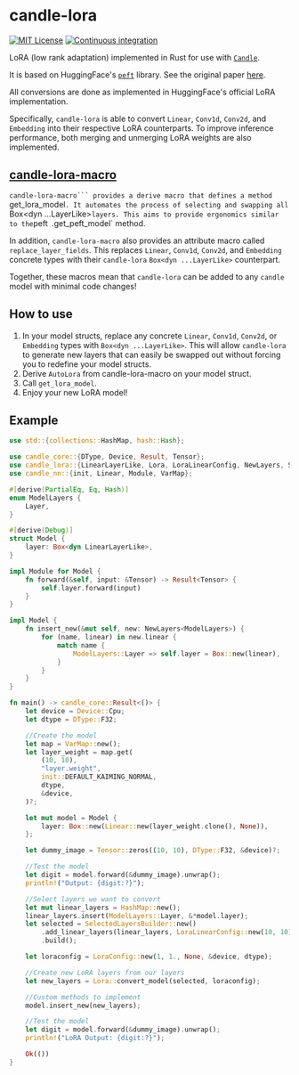 # candle-lora
[![MIT License](https://img.shields.io/badge/License-MIT-informational)](LICENSE)
[![Continuous integration](https://github.com/EricLBuehler/candle-lora/actions/workflows/ci.yml/badge.svg)](https://github.com/EricLBuehler/candle-lora/actions/workflows/ci.yml)

LoRA (low rank adaptation) implemented in Rust for use with [`Candle`](https://github.com/huggingface/candle/tree/main).

It is based on HuggingFace's [`peft`](https://github.com/huggingface/peft/tree/main) library. See the original paper [here](https://arxiv.org/pdf/2106.09685.pdf). 

All conversions are done as implemented in HuggingFace's official LoRA implementation.

Specifically, `candle-lora` is able to convert `Linear`, `Conv1d`, `Conv2d`, and `Embedding` into their respective LoRA counterparts. To improve inference performance, both merging and unmerging LoRA weights are also implemented.

## [candle-lora-macro](https://github.com/EricLBuehler/candle-lora-macro)
`candle-lora-macro``` provides a derive macro that defines a method `get_lora_model`. It automates the process of selecting and swapping all `Box<dyn ...LayerLike>` layers. This aims to provide ergonomics similar to the `peft` `.get_peft_model` method.

In addition, `candle-lora-macro` also provides an attribute macro called `replace_layer_fields`. This replaces `Linear`, `Conv1d`, `Conv2d`, and `Embedding` concrete types with their `candle-lora` `Box<dyn ...LayerLike>` counterpart.

Together, these macros mean that `candle-lora` can be added to any `candle` model with minimal code changes!

## How to use
1) In your model structs, replace any concrete `Linear`, `Conv1d`, `Conv2d`, or `Embedding` types with `Box<dyn ...LayerLike>`. This will allow `candle-lora` to
generate new layers that can easily be swapped out without forcing you to redefine your model structs.
2) Derive `AutoLora` from candle-lora-macro on your model struct.
3) Call `get_lora_model`.
4) Enjoy your new LoRA model!


## Example
```rust
use std::{collections::HashMap, hash::Hash};

use candle_core::{DType, Device, Result, Tensor};
use candle_lora::{LinearLayerLike, Lora, LoraLinearConfig, NewLayers, SelectedLayersBuilder, LoraConfig};
use candle_nn::{init, Linear, Module, VarMap};

#[derive(PartialEq, Eq, Hash)]
enum ModelLayers {
    Layer,
}

#[derive(Debug)]
struct Model {
    layer: Box<dyn LinearLayerLike>,
}

impl Module for Model {
    fn forward(&self, input: &Tensor) -> Result<Tensor> {
        self.layer.forward(input)
    }
}

impl Model {
    fn insert_new(&mut self, new: NewLayers<ModelLayers>) {
        for (name, linear) in new.linear {
            match name {
                ModelLayers::Layer => self.layer = Box::new(linear),
            }
        }
    }
}

fn main() -> candle_core::Result<()> {
    let device = Device::Cpu;
    let dtype = DType::F32;

    //Create the model
    let map = VarMap::new();
    let layer_weight = map.get(
        (10, 10),
        "layer.weight",
        init::DEFAULT_KAIMING_NORMAL,
        dtype,
        &device,
    )?;

    let mut model = Model {
        layer: Box::new(Linear::new(layer_weight.clone(), None)),
    };

    let dummy_image = Tensor::zeros((10, 10), DType::F32, &device)?;

    //Test the model
    let digit = model.forward(&dummy_image).unwrap();
    println!("Output: {digit:?}");

    //Select layers we want to convert
    let mut linear_layers = HashMap::new();
    linear_layers.insert(ModelLayers::Layer, &*model.layer);
    let selected = SelectedLayersBuilder::new()
        .add_linear_layers(linear_layers, LoraLinearConfig::new(10, 10))
        .build();

    let loraconfig = LoraConfig::new(1, 1., None, &device, dtype);

    //Create new LoRA layers from our layers
    let new_layers = Lora::convert_model(selected, loraconfig);

    //Custom methods to implement
    model.insert_new(new_layers);

    //Test the model
    let digit = model.forward(&dummy_image).unwrap();
    println!("LoRA Output: {digit:?}");

    Ok(())
}
```